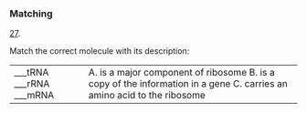 ### Matching

[27](https://openstax.org/books/microbiology/pages/chapter-10#fs-id1172098715682-solution). 

Match the correct molecule with its description:

|  |  |
| --- | --- |
| \_\_\_tRNA \_\_\_rRNA \_\_\_mRNA | A. is a major component of ribosome B. is a copy of the information in a gene C. carries an amino acid to the ribosome |